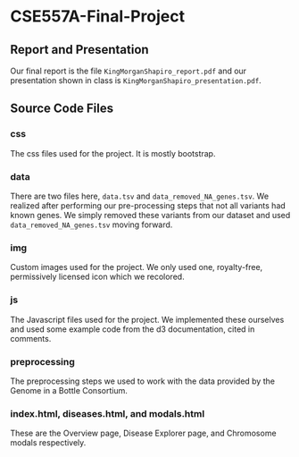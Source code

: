 # CSE557A-Final-Project

## Report and Presentation

Our final report is the file `KingMorganShapiro_report.pdf` and our presentation shown in class is `KingMorganShapiro_presentation.pdf`.

## Source Code Files

### css
The css files used for the project.
It is mostly bootstrap.

### data
There are two files here, `data.tsv` and `data_removed_NA_genes.tsv`.
We realized after performing our pre-processing steps that not all variants had known genes.
We simply removed these variants from our dataset and used `data_removed_NA_genes.tsv` moving forward.

### img
Custom images used for the project.
We only used one, royalty-free, permissively licensed icon which we recolored.

### js
The Javascript files used for the project.
We implemented these ourselves and used some example code from the d3 documentation, cited in comments.

### preprocessing
The preprocessing steps we used to work with the data provided by the Genome in a Bottle Consortium.

### index.html, diseases.html, and modals.html
These are the Overview page, Disease Explorer page, and Chromosome modals respectively.

